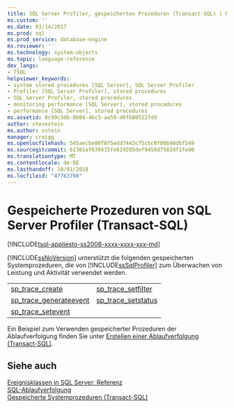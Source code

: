 ```yaml
---
title: SQL Server Profiler, gespeicherten Prozeduren (Transact-SQL) | Microsoft-Dokumentation
ms.custom: ''
ms.date: 03/14/2017
ms.prod: sql
ms.prod_service: database-engine
ms.reviewer: ''
ms.technology: system-objects
ms.topic: language-reference
dev_langs:
- TSQL
helpviewer_keywords:
- system stored procedures [SQL Server], SQL Server Profiler
- Profiler [SQL Server Profiler], stored procedures
- SQL Server Profiler, stored procedures
- monitoring performance [SQL Server], stored procedures
- performance [SQL Server], stored procedures
ms.assetid: 8c99c3db-0b04-46c3-aa59-d6f680522fdd
author: stevestein
ms.author: sstein
manager: craigg
ms.openlocfilehash: 545aecbe00f075edd7443c75cbc0f00b98dbf549
ms.sourcegitcommit: 61381ef939415fe019285def9450d7583df1fed0
ms.translationtype: MT
ms.contentlocale: de-DE
ms.lasthandoff: 10/01/2018
ms.locfileid: "47763798"
---
```

# <a name="sql-server-profiler-stored-procedures-transact-sql"></a>Gespeicherte Prozeduren von SQL Server Profiler (Transact-SQL)
[!INCLUDE[tsql-appliesto-ss2008-xxxx-xxxx-xxx-md](../../includes/tsql-appliesto-ss2008-xxxx-xxxx-xxx-md.md)]

  [!INCLUDE[ssNoVersion](../../includes/ssnoversion-md.md)] unterstützt die folgenden gespeicherten Systemprozeduren, die von [!INCLUDE[ssSqlProfiler](../../includes/sssqlprofiler-md.md)] zum Überwachen von Leistung und Aktivität verwendet werden.  
  
|||  
|-|-|  
|[sp_trace_create](../../relational-databases/system-stored-procedures/sp-trace-create-transact-sql.md)|[sp_trace_setfilter](../../relational-databases/system-stored-procedures/sp-trace-setfilter-transact-sql.md)|  
|[sp_trace_generateevent](../../relational-databases/system-stored-procedures/sp-trace-generateevent-transact-sql.md)|[sp_trace_setstatus](../../relational-databases/system-stored-procedures/sp-trace-setstatus-transact-sql.md)|  
|[sp_trace_setevent](../../relational-databases/system-stored-procedures/sp-trace-setevent-transact-sql.md)||  
  
 Ein Beispiel zum Verwenden gespeicherter Prozeduren der Ablaufverfolgung finden Sie unter [Erstellen einer Ablaufverfolgung &#40;Transact-SQL&#41;](../../relational-databases/sql-trace/create-a-trace-transact-sql.md).  
  
## <a name="see-also"></a>Siehe auch  
 [Ereignisklassen in SQL Server: Referenz](../../relational-databases/event-classes/sql-server-event-class-reference.md)   
 [SQL-Ablaufverfolgung](../../relational-databases/sql-trace/sql-trace.md)   
 [Gespeicherte Systemprozeduren &#40;Transact-SQL&#41;](../../relational-databases/system-stored-procedures/system-stored-procedures-transact-sql.md)  
  
  
